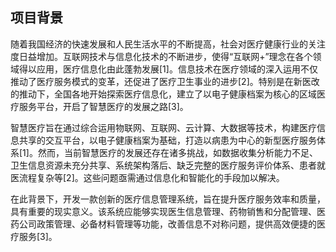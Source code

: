## 项目背景
随着我国经济的快速发展和人民生活水平的不断提高，社会对医疗健康行业的关注度日益增加。互联网技术与信息化技术的不断进步，使得“互联网+”理念在各个领域得以应用，医疗信息化由此蓬勃发展[1]。信息技术在医疗领域的深入运用不仅推动了医疗服务模式的变革，还促进了医疗卫生事业的进步[2]。特别是在新医改的推动下，全国各地开始探索医疗信息化，建立了以电子健康档案为核心的区域医疗服务平台，开启了智慧医疗的发展之路[3]。

智慧医疗旨在通过综合运用物联网、互联网、云计算、大数据等技术，构建医疗信息共享的交互平台，以电子健康档案为基础，打造以病患为中心的新型医疗服务体系[1]。然而，当前智慧医疗的发展还存在诸多挑战，如数据收集分析能力不足、卫生信息资源未充分共享、系统架构落后、缺乏完整的医疗服务评价体系、患者就医流程复杂等[2]。这些问题亟需通过信息化和智能化的手段加以解决。
    
在此背景下，开发一款创新的医疗信息管理系统，旨在提升医疗服务效率和质量，具有重要的现实意义。该系统应能够实现医生信息管理、药物销售和分配管理、医药公司政策管理、必备材料管理等功能，改善信息不对称问题，提供高效便捷的医疗服务[3]。
